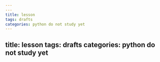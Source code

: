 ```yaml
---
---
title: lesson
tags: drafts
categories: python do not study yet
---
```

title: lesson
tags: drafts
categories: python do not study yet
---
